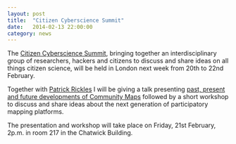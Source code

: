 ```yaml
---
layout: post
title:  "Citizen Cyberscience Summit"
date:   2014-02-13 22:00:00
category: news
---
```


The [Citizen Cyberscience Summit](http://cybersciencesummit.org/), bringing together an interdisciplinary group of researchers, hackers and citizens to discuss and share ideas on all things citizen science, will be held in London next week from 20th to 22nd February.

Together with [Patrick Rickles](https://twitter.com/mapperpat) I will be giving a talk presenting [past, present and future developments of Community Maps](http://lanyrd.com/2014/citizen-cyberscience-summit/sctzcm/) followed by a short workshop to discuss and share ideas about the next generation of participatory mapping platforms. 

The presentation and workshop will take place on Friday, 21st February, 2p.m. in room 217 in the Chatwick Building.
